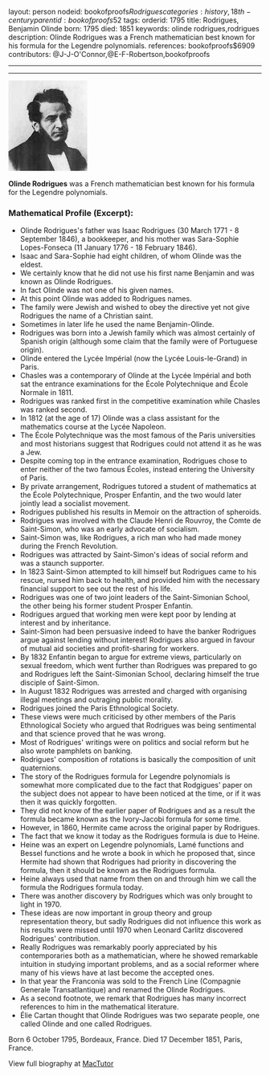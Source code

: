 layout: person
nodeid: bookofproofs$Rodrigues
categories: history,18th-century
parentid: bookofproofs$52
tags: 
orderid: 1795
title: Rodrigues, Benjamin Olinde
born: 1795
died: 1851
keywords: olinde rodrigues,rodrigues
description: Olinde Rodrigues was a French mathematician best known for his formula for the Legendre polynomials.
references: bookofproofs$6909
contributors: @J-J-O'Connor,@E-F-Robertson,bookofproofs

---



---

![Rodrigues.jpg](https://github.com/bookofproofs/bookofproofs.github.io/blob/main/_sources/_assets/images/portraits/Rodrigues.jpg?raw=true)

**Olinde Rodrigues** was a French mathematician best known for his formula for the Legendre polynomials.

### Mathematical Profile (Excerpt):
* Olinde Rodrigues's father was Isaac Rodrigues (30 March 1771 - 8 September 1846), a bookkeeper, and his mother was Sara-Sophie Lopes-Fonseca (11 January 1776 - 18 February 1846).
* Isaac and Sara-Sophie had eight children, of whom Olinde was the eldest.
* We certainly know that he did not use his first name Benjamin and was known as Olinde Rodrigues.
* In fact Olinde was not one of his given names.
* At this point Olinde was added to Rodrigues names.
* The family were Jewish and wished to obey the directive yet not give Rodrigues the name of a Christian saint.
* Sometimes in later life he used the name Benjamin-Olinde.
* Rodrigues was born into a Jewish family which was almost certainly of Spanish origin (although some claim that the family were of Portuguese origin).
* Olinde entered the Lycée Impérial (now the Lycée Louis-le-Grand) in Paris.
* Chasles was a contemporary of Olinde at the Lycée Impérial and both sat the entrance examinations for the École Polytechnique and École Normale in 1811.
* Rodrigues was ranked first in the competitive examination while Chasles was ranked second.
* In 1812 (at the age of 17) Olinde was a class assistant for the mathematics course at the Lycée Napoleon.
* The École Polytechnique was the most famous of the Paris universities and most historians suggest that Rodrigues could not attend it as he was a Jew.
* Despite coming top in the entrance examination, Rodrigues chose to enter neither of the two famous Écoles, instead entering the University of Paris.
* By private arrangement, Rodrigues tutored a student of mathematics at the École Polytechnique, Prosper Enfantin, and the two would later jointly lead a socialist movement.
* Rodrigues published his results in Memoir on the attraction of spheroids.
* Rodrigues was involved with the Claude Henri de Rouvroy, the Comte de Saint-Simon, who was an early advocate of socialism.
* Saint-Simon was, like Rodrigues, a rich man who had made money during the French Revolution.
* Rodrigues was attracted by Saint-Simon's ideas of social reform and was a staunch supporter.
* In 1823 Saint-Simon attempted to kill himself but Rodrigues came to his rescue, nursed him back to health, and provided him with the necessary financial support to see out the rest of his life.
* Rodrigues was one of two joint leaders of the Saint-Simonian School, the other being his former student Prosper Enfantin.
* Rodrigues argued that working men were kept poor by lending at interest and by inheritance.
* Saint-Simon had been persuasive indeed to have the banker Rodrigues argue against lending without interest! Rodrigues also argued in favour of mutual aid societies and profit-sharing for workers.
* By 1832 Enfantin began to argue for extreme views, particularly on sexual freedom, which went further than Rodrigues was prepared to go and Rodrigues left the Saint-Simonian School, declaring himself the true disciple of Saint-Simon.
* In August 1832 Rodrigues was arrested and charged with organising illegal meetings and outraging public morality.
* Rodrigues joined the Paris Ethnological Society.
* These views were much criticised by other members of the Paris Ethnological Society who argued that Rodrigues was being sentimental and that science proved that he was wrong.
* Most of Rodrigues' writings were on politics and social reform but he also wrote pamphlets on banking.
* Rodrigues' composition of rotations is basically the composition of unit quaternions.
* The story of the Rodrigues formula for Legendre polynomials is somewhat more complicated due to the fact that Rodgigues' paper on the subject does not appear to have been noticed at the time, or if it was then it was quickly forgotten.
* They did not know of the earlier paper of Rodrigues and as a result the formula became known as the Ivory-Jacobi formula for some time.
* However, in 1860, Hermite came across the original paper by Rodrigues.
* The fact that we know it today as the Rodrigues formula is due to Heine.
* Heine was an expert on Legendre polynomials, Lamé functions and Bessel functions and he wrote a book in which he proposed that, since Hermite had shown that Rodrigues had priority in discovering the formula, then it should be known as the Rodrigues formula.
* Heine always used that name from then on and through him we call the formula the Rodrigues formula today.
* There was another discovery by Rodrigues which was only brought to light in 1970.
* These ideas are now important in group theory and group representation theory, but sadly Rodrigues did not influence this work as his results were missed until 1970 when Leonard Carlitz discovered Rodrigues' contribution.
* Really Rodrigues was remarkably poorly appreciated by his contemporaries both as a mathematician, where he showed remarkable intuition in studying important problems, and as a social reformer where many of his views have at last become the accepted ones.
* In that year the Franconia was sold to the French Line (Compagnie Generale Transatlantique) and renamed the Olinde Rodrigues.
* As a second footnote, we remark that Rodrigues has many incorrect references to him in the mathematical literature.
* Élie Cartan thought that Olinde Rodrigues was two separate people, one called Olinde and one called Rodrigues.

Born 6 October 1795, Bordeaux, France. Died 17 December 1851, Paris, France.

View full biography at [MacTutor](https://mathshistory.st-andrews.ac.uk/Biographies/Rodrigues/)
